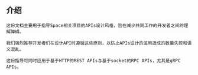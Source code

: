 ## 介绍
	这份文档主要用于指导Space相关项目的APIs设计风格，旨在减少共同工作的开发者之间的理解障碍。

	我们强烈推荐开发者们在设计API时遵循这些原则，以防止APIs设计的滥用造成的数量失控和语义混乱。

	这份指导可同时应用于基于HTTP的REST APIs与基于socket的RPC APIs，尤其是gRPC APIs。

